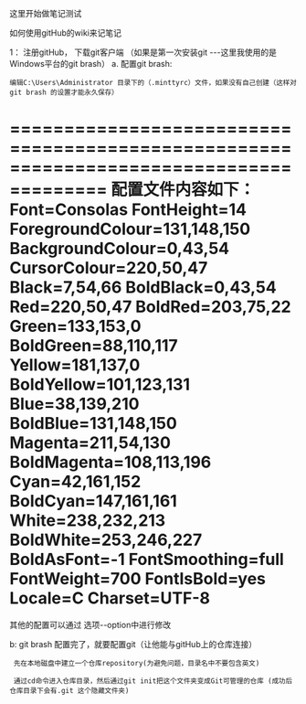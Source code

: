 这里开始做笔记测试

  如何使用gitHub的wiki来记笔记
  
 1： 注册gitHub， 下载git客户端
  （如果是第一次安装git ---这里我使用的是Windows平台的git brash）
    a. 配置git brash: 
	
	编辑C:\Users\Administrator 目录下的（.minttyrc）文件，如果没有自己创建（这样对git brash 的设置才能永久保存）
     
=======================================================================================
	 配置文件内容如下：
	 Font=Consolas
	 FontHeight=14
	 ForegroundColour=131,148,150
     BackgroundColour=0,43,54
     CursorColour=220,50,47
	 Black=7,54,66
     BoldBlack=0,43,54
     Red=220,50,47
	 BoldRed=203,75,22
	 Green=133,153,0
	 BoldGreen=88,110,117
	 Yellow=181,137,0
	 BoldYellow=101,123,131
	 Blue=38,139,210
	 BoldBlue=131,148,150
	 Magenta=211,54,130
	 BoldMagenta=108,113,196
	 Cyan=42,161,152
	 BoldCyan=147,161,161
	 White=238,232,213
	 BoldWhite=253,246,227
	 BoldAsFont=-1
	 FontSmoothing=full
	 FontWeight=700
	 FontIsBold=yes
	 Locale=C
	 Charset=UTF-8
===============================================================
其他的配置可以通过  选项--option中进行修改

  b: git brash 配置完了，就要配置git（让他能与gitHub上的仓库连接）
    
	 先在本地磁盘中建立一个仓库repository(为避免问题，目录名中不要包含英文)
	 
	 通过cd命令进入仓库目录，然后通过git init把这个文件夹变成Git可管理的仓库 (成功后仓库目录下会有.git 这个隐藏文件夹)
	 
	 
	 
  
  
  
  
  
  
  
  
  
  
  
  
  
  
  
  
  
  
  
  
  
  
  
  
  
  
  
